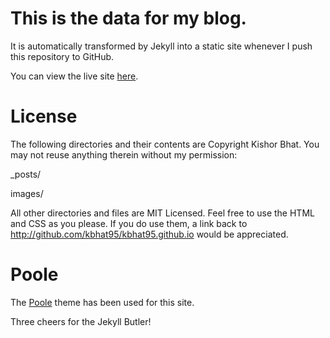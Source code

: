 # This is the data for my blog.

It is automatically transformed by Jekyll into a static site whenever I push this repository to GitHub.

You can view the live site [here](http://kbhat95.github.io).

# License
The following directories and their contents are Copyright Kishor Bhat. You may not reuse anything therein without my permission:

_posts/

images/

All other directories and files are MIT Licensed. Feel free to use the HTML and CSS as you please. If you do use them, a link back to http://github.com/kbhat95/kbhat95.github.io would be appreciated.

# Poole

The [Poole](https://github.com/poole/poole) theme has been used for this site. 

Three cheers for the Jekyll Butler!
